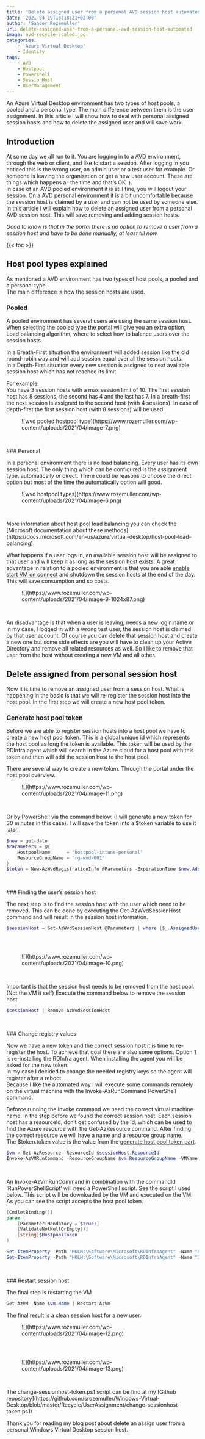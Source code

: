 ```yaml
---
title: 'Delete assigned user from a personal AVD session host automated'
date: '2021-04-19T13:18:21+02:00'
author: 'Sander Rozemuller'
url: delete-assigned-user-from-a-personal-avd-session-host-automated
image: avd-recycle-scaled.jpg
categories:
    - 'Azure Virtual Desktop'
    - Identity
tags:
    - AVD
    - Hostpool
    - Powershell
    - SessionHost
    - UserManagement
---
```


An Azure Virtual Desktop environment has two types of host pools, a pooled and a personal type. The main difference between them is the user assignment. In this article I will show how to deal with personal assigned session hosts and how to delete the assigned user and will save work.

## Introduction

At some day we all run to it. You are logging in to a AVD environment, through the web or client, and like to start a session. After logging in you noticed this is the wrong user, an admin user or a test user for example. Or someone is leaving the organisation or get a new user account. These are things which happens all the time and that’s OK :).   
In case of an AVD pooled environment it is still fine, you will logout your session. On a AVD personal environment it is a bit uncomfortable because the session host is claimed by a user and can not be used by someone else.   
In this article I will explain how to delete an assigned user from a personal AVD session host. This will save removing and adding session hosts.   
  
*Good to know is that in the portal there is no option to remove a user from a session host and have to be done manually, at least till now.*

{{< toc >}}

## Host pool types explained

As mentioned a AVD environment has two types of host pools, a pooled and a personal type.   
The main difference is how the session hosts are used.

### Pooled

A pooled environment has several users are using the same session host. When selecting the pooled type the portal will give you an extra option, Load balancing algorithm, where to select how to balance users over the session hosts.   
  
In a Breath-First situation the environment will added session like the old round-robin way and will add session equal over all the session hosts.   
In a Depth-First situation every new session is assigned to next available session host which has not reached its limit.   
  
For example:  
You have 3 session hosts with a max session limit of 10. The first session host has 8 sessions, the second has 4 and the last has 7. In a breath-first the next session is assigned to the second host (with 4 sessions). In case of depth-first the first session host (with 8 sessions) will be used.

<figure class="wp-block-image size-large">![wvd pooled hostpool type](https://www.rozemuller.com/wp-content/uploads/2021/04/image-7.png)</figure><div aria-hidden="true" class="wp-block-spacer" style="height:30px"></div>### Personal

In a personal environment there is no load balancing. Every user has its own session host. The only thing which can be configured is the assignment type, automatically or direct. There could be reasons to choose the direct option but most of the time the automatically option will good.

<figure class="wp-block-image size-full is-resized">![wvd hostpool types](https://www.rozemuller.com/wp-content/uploads/2021/04/image-6.png)</figure><div aria-hidden="true" class="wp-block-spacer" style="height:30px"></div>More information about host pool load balancing you can check the [Microsoft documentation about these methods](https://docs.microsoft.com/en-us/azure/virtual-desktop/host-pool-load-balancing).

What happens if a user logs in, an available session host will be assigned to that user and will keep it as long as the session host exists. A great advantage in relation to a pooled environment is that you are able [enable start VM on connect](https://www.rozemuller.com/configure-wvd-start-vm-on-connect-automated-with-role-assignments-and-graph-api/) and shutdown the session hosts at the end of the day. This will save consumption and so costs.

<figure class="wp-block-image size-large is-resized">![](https://www.rozemuller.com/wp-content/uploads/2021/04/image-9-1024x87.png)</figure><div aria-hidden="true" class="wp-block-spacer" style="height:30px"></div>An disadvantage is that when a user is leaving, needs a new login name or in my case, I logged in with a wrong test user, the session host is claimed by that user account. Of course you can delete that session host and create a new one but some side effects are you will have to clean up your Active Directory and remove all related resources as well.   
So I like to remove that user from the host without creating a new VM and all other.

## Delete assigned from personal session host

Now it is time to remove an assigned user from a session host. What is happening in the basic is that we will re-register the session host into the host pool. In the first step we will create a new host pool token.

### Generate host pool token

Before we are able to register session hosts into a host pool we have to create a new host pool token. This is a global unique id which represents the host pool as long the token is available. This token will be used by the RDInfra agent which will search in the Azure cloud for a host pool with this token and then will add the session host to the host pool.  
  
There are several way to create a new token. Through the portal under the host pool overview.

<figure class="wp-block-image size-large">![](https://www.rozemuller.com/wp-content/uploads/2021/04/image-11.png)</figure><div aria-hidden="true" class="wp-block-spacer" style="height:30px"></div>Or by PowerShell via the command below. (I will generate a new token for 30 minutes in this case). I will save the token into a $token variable to use it later.

```powershell
$now = get-date
$Parameters = @{
    HostpoolName      = 'hostpool-intune-personal'
    ResourceGroupName = 'rg-wvd-001' 
}
$token = New-AzWvdRegistrationInfo @Parameters -ExpirationTime $now.AddMinutes(30)
```

<div aria-hidden="true" class="wp-block-spacer" style="height:30px"></div>### Finding the user’s session host

The next step is to find the session host with the user which need to be removed. This can be done by executing the Get-AzWvdSessionHost command and will result in the session host information.

```powershell
$sessionHost = Get-AzWvdSessionHost @Parameters | where {$_.AssignedUser -eq 'useraccount'} | FL
```

<div aria-hidden="true" class="wp-block-spacer" style="height:30px"></div><figure class="wp-block-image size-full is-resized">![](https://www.rozemuller.com/wp-content/uploads/2021/04/image-10.png)</figure><div aria-hidden="true" class="wp-block-spacer" style="height:30px"></div>Important is that the session host needs to be removed from the host pool. (Not the VM it self)  
Execute the command below to remove the session host.

```powershell
$sessionHost | Remove-AzWvdSessionHost
```

<div aria-hidden="true" class="wp-block-spacer" style="height:30px"></div>### Change registry values

Now we have a new token and the correct session host it is time to re-register the host. To achieve that goal there are also some options. Option 1 is re-installing the RDInfra agent. When installing the agent you will be asked for the new token.   
In my case I decided to change the needed registry keys so the agent will register after a reboot.   
Because I like the automated way I will execute some commands remotely on the virtual machine with the Invoke-AzRunCommand PowerShell command.

Beforce running the Invoke command we need the correct virtual machine name. In the step before we found the correct session host. Each session host has a resourceId, don’t get confused by the Id, which can be used to find the Azure resource with the Get-AzResource command. After finding the correct resource we will have a name and a resource group name.   
The $token.token value is the value from the [generate host pool token part](#generate-token).

```powershell
$vm = Get-AzResource -ResourceId $sessionHost.ResourceId
Invoke-AzVMRunCommand -ResourceGroupName $vm.ResourceGroupName -VMName $vm.Name -CommandId 'RunPowerShellScript' -ScriptPath .\delete-wvdassigneduser.ps1 -Parameter @{HostpoolToken = $token.token}
```

<div aria-hidden="true" class="wp-block-spacer" style="height:30px"></div>An Invoke-AzVmRunCommand in combination with the commandId ‘RunPowerShellScript’ will need a PowerShell script. See the script I used below. This script will be downloaded by the VM and executed on the VM. As you can see the script accepts the host pool token.

```powershell
[CmdletBinding()]
param (
    [Parameter(Mandatory = $true)]
    [ValidateNotNullOrEmpty()]
    [string]$HostpoolToken
)

Set-ItemProperty -Path "HKLM:\Software\Microsoft\RDInfraAgent" -Name "RegistrationToken" -Value $HostpoolToken
Set-ItemProperty -Path "HKLM:\Software\Microsoft\RDInfraAgent" -Name "IsRegistered" -Value 0
```

<div aria-hidden="true" class="wp-block-spacer" style="height:30px"></div>### Restart session host

The final step is restarting the VM

```powershell
Get-AzVM -Name $vm.Name | Restart-AzVm
```

The final result is a clean session host for a new user.

<figure class="wp-block-image size-full is-resized">![](https://www.rozemuller.com/wp-content/uploads/2021/04/image-12.png)</figure><div aria-hidden="true" class="wp-block-spacer" style="height:30px"></div><figure class="wp-block-image size-full is-resized">![](https://www.rozemuller.com/wp-content/uploads/2021/04/image-13.png)</figure><div aria-hidden="true" class="wp-block-spacer" style="height:30px"></div>  
The change-sessionhost-token.ps1 script can be find at my [Github repository](https://github.com/srozemuller/Windows-Virtual-Desktop/blob/master/Recycle/UserAssignment/change-sessionhost-token.ps1)

Thank you for reading my blog post about delete an assign user from a personal Windows Virtual Desktop session host.